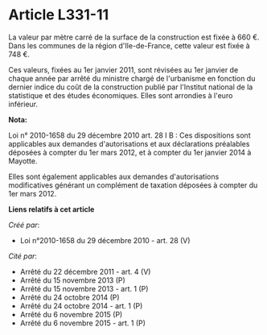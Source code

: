# Article L331-11

La valeur par mètre carré de la surface de la construction est fixée à 660 €. Dans les communes de la région d'Ile-de-France,
cette valeur est fixée à 748 €. 

Ces valeurs, fixées au 1er janvier 2011, sont révisées au 1er janvier de chaque année par arrêté du ministre chargé de
l'urbanisme en fonction du dernier indice du coût de la construction publié par l'Institut national de la statistique et des
études économiques. Elles sont arrondies à l'euro inférieur.

**Nota:**

Loi n° 2010-1658 du 29 décembre 2010 art. 28 I B : Ces dispositions sont applicables aux demandes d'autorisations et aux
déclarations préalables déposées à compter du 1er mars 2012, et à compter du 1er janvier 2014 à Mayotte. 

Elles sont également applicables aux demandes d'autorisations modificatives générant un complément de taxation déposées à
compter du 1er mars 2012.

**Liens relatifs à cet article**

_Créé par_:

  - Loi n°2010-1658 du 29 décembre 2010 - art. 28 (V)

_Cité par_:

  - Arrêté du 22 décembre 2011 - art. 4 (V)
  - Arrêté du 15 novembre 2013 (P)
  - Arrêté du 15 novembre 2013 - art. 1 (P)
  - Arrêté du 24 octobre 2014 (P)
  - Arrêté du 24 octobre 2014 - art. 1 (P)
  - Arrêté du 6 novembre 2015 (P)
  - Arrêté du 6 novembre 2015 - art. 1 (P)
